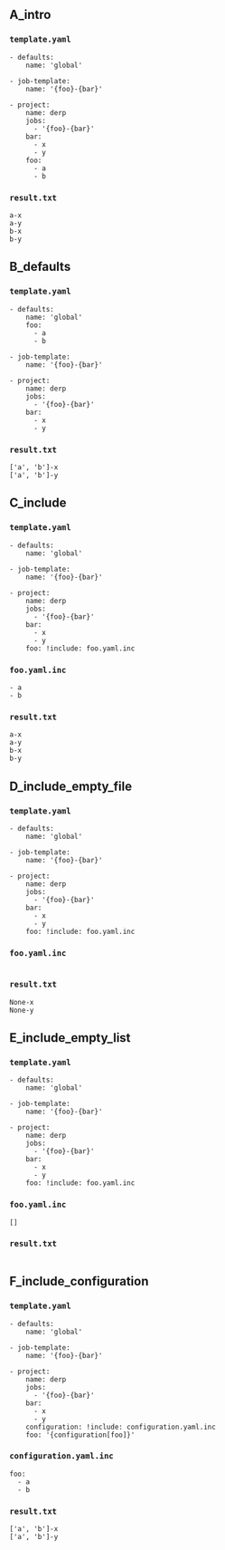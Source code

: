 ## A_intro
### `template.yaml`
```
- defaults:
    name: 'global'

- job-template:
    name: '{foo}-{bar}'

- project:
    name: derp
    jobs:
      - '{foo}-{bar}'
    bar:
      - x
      - y
    foo:
      - a
      - b
```
### `result.txt`
```
a-x
a-y
b-x
b-y
```
## B_defaults
### `template.yaml`
```
- defaults:
    name: 'global'
    foo:
      - a
      - b

- job-template:
    name: '{foo}-{bar}'

- project:
    name: derp
    jobs:
      - '{foo}-{bar}'
    bar:
      - x
      - y
```
### `result.txt`
```
['a', 'b']-x
['a', 'b']-y
```
## C_include
### `template.yaml`
```
- defaults:
    name: 'global'

- job-template:
    name: '{foo}-{bar}'

- project:
    name: derp
    jobs:
      - '{foo}-{bar}'
    bar:
      - x
      - y
    foo: !include: foo.yaml.inc
```
### `foo.yaml.inc`
```
- a
- b
```
### `result.txt`
```
a-x
a-y
b-x
b-y
```
## D_include_empty_file
### `template.yaml`
```
- defaults:
    name: 'global'

- job-template:
    name: '{foo}-{bar}'

- project:
    name: derp
    jobs:
      - '{foo}-{bar}'
    bar:
      - x
      - y
    foo: !include: foo.yaml.inc
```
### `foo.yaml.inc`
```
```
### `result.txt`
```
None-x
None-y
```
## E_include_empty_list
### `template.yaml`
```
- defaults:
    name: 'global'

- job-template:
    name: '{foo}-{bar}'

- project:
    name: derp
    jobs:
      - '{foo}-{bar}'
    bar:
      - x
      - y
    foo: !include: foo.yaml.inc
```
### `foo.yaml.inc`
```
[]
```
### `result.txt`
```
```
## F_include_configuration
### `template.yaml`
```
- defaults:
    name: 'global'

- job-template:
    name: '{foo}-{bar}'

- project:
    name: derp
    jobs:
      - '{foo}-{bar}'
    bar:
      - x
      - y
    configuration: !include: configuration.yaml.inc
    foo: '{configuration[foo]}'
```
### `configuration.yaml.inc`
```
foo:
  - a
  - b
```
### `result.txt`
```
['a', 'b']-x
['a', 'b']-y
```
